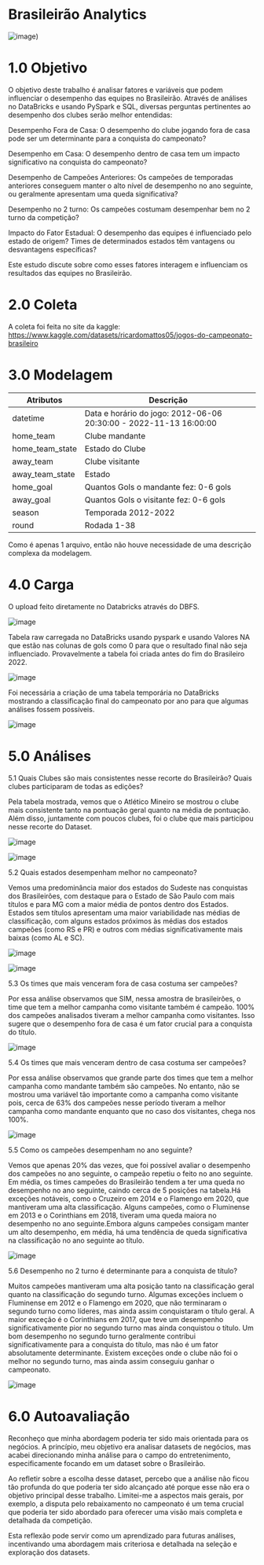 # Brasileirão Analytics
![image](https://a4.espncdn.com/combiner/i?img=%2Fi%2Fleaguelogos%2Fsoccer%2F500%2F85.png))

# 1.0 Objetivo
O objetivo deste trabalho é analisar fatores e variáveis que podem influenciar o desempenho das equipes no Brasileirão. Através de análises no DataBricks e usando PySpark e SQL, diversas perguntas pertinentes ao desempenho dos clubes serão melhor entendidas:

Desempenho Fora de Casa: O desempenho do clube jogando fora de casa pode ser um determinante para a conquista do campeonato?

Desempenho em Casa: O desempenho dentro de casa tem um impacto significativo na conquista do campeonato?

Desempenho de Campeões Anteriores: Os campeões de temporadas anteriores conseguem manter o alto nível de desempenho no ano seguinte, ou geralmente apresentam uma queda significativa?

Desempenho no 2 turno: Os campeões costumam desempenhar bem no 2 turno da competição?

Impacto do Fator Estadual: O desempenho das equipes é influenciado pelo estado de origem? Times de determinados estados têm vantagens ou desvantagens específicas?

Este estudo discute sobre como esses fatores interagem e influenciam os resultados das equipes no Brasileirão.


# 2.0 Coleta

A coleta foi feita no site da kaggle: https://www.kaggle.com/datasets/ricardomattos05/jogos-do-campeonato-brasileiro


# 3.0 Modelagem
|Atributos | Descrição |
|----------|-----------|
|datetime | Data e horário do jogo: 2012-06-06 20:30:00 - 2022-11-13 16:00:00 |
|home_team|	Clube mandante |
|home_team_state | Estado do Clube |
|away_team | Clube visitante |
|away_team_state | Estado |
|home_goal | Quantos Gols o mandante fez: 0-6 gols |
|away_goal|	Quantos Gols o visitante fez: 0-6 gols |
|season | Temporada 2012-2022 |
|round| Rodada 1-38 |

Como é apenas 1 arquivo, então não houve necessidade de uma descrição complexa da modelagem.

# 4.0 Carga
O upload feito diretamente no Databricks através do DBFS.

![image](253181e3-70f7-469a-8e87-2f8334d9106d.jfif)

Tabela raw carregada no DataBricks usando pyspark e usando Valores NA que estão nas colunas de gols como 0 para que o resultado final não seja influenciado.
Provavelmente a tabela foi criada antes do fim do Brasileiro 2022.

![image](carga.PNG)

Foi necessária a criação de uma tabela temporária no DataBricks mostrando a classificação final do campeonato por ano para que algumas análises fossem possíveis.

![image](tabelacla.PNG)

# 5.0 Análises

 5.1 Quais Clubes são mais consistentes nesse recorte do Brasileirão? Quais clubes participaram de todas as edições?

Pela tabela mostrada, vemos que o Atlético Mineiro se mostrou o clube mais consistente tanto na pontuação geral quanto na média de pontuação. 
Além disso, juntamente com poucos clubes, foi o clube que mais participou nesse recorte do Dataset.

![image](Gráficos1.PNG)

![image](tabelasclubes.PNG)


5.2 Quais estados desempenham melhor no campeonato?

Vemos uma predominância maior dos estados do Sudeste nas conquistas dos Brasileirões, com destaque para o Estado de São Paulo com mais títulos e para MG com a maior média de pontos dentro dos Estados. 
Estados sem títulos apresentam uma maior variabilidade nas médias de classificação, com alguns estados próximos às médias dos estados campeões (como RS e PR) e outros com médias significativamente mais baixas (como AL e SC).


![image](Gráficoestadual.PNG)

![image](tabelastitulos.PNG)


5.3 Os times que mais venceram fora de casa costuma ser campeões?

Por essa análise observamos que SIM, nessa amostra de brasileirões, o time que tem a melhor campanha como visitante também é campeão. 100% dos campeões analisados tiveram a melhor campanha como visitantes. 
Isso sugere que o desempenho fora de casa é um fator crucial para a conquista do título.


![image](classvisitante.PNG)


5.4 Os times que mais venceram dentro de casa costuma ser campeões?

Por essa análise observamos que grande parte dos times que tem a melhor campanha como mandante também são campeões. 
No entanto, não se mostrou uma variável tão importante como a campanha como visitante pois, cerca de 63% dos campeões nesse período tiveram a melhor campanha como mandante enquanto que no caso dos visitantes, chega nos 100%.


![image](class_mandante.PNG)


5.5 Como os campeões desempenham no ano seguinte?


Vemos que apenas 20% das vezes, que foi possível avaliar o desempenho dos campeões no ano seguinte,  o campeão repetiu o feito no ano seguinte. 
Em média, os times campeões do Brasileirão tendem a ter uma queda no desempenho no ano seguinte, caindo cerca de 5 posições na tabela.Há exceções notáveis, como o Cruzeiro em 2014 e o Flamengo em 2020, que mantiveram uma alta classificação. 
Alguns campeões, como o Fluminense em 2013 e o Corinthians em 2018, tiveram uma queda maiora no desempenho no ano seguinte.Embora alguns campeões consigam manter um alto desempenho, em média, há uma tendência de queda significativa na classificação no ano seguinte ao título.


![image](class_anoaseguinte.PNG)


5.6 Desempenho no 2 turno é determinante para a conquista de título?

Muitos campeões mantiveram uma alta posição tanto na classificação geral quanto na classificação do segundo turno. Algumas exceções incluem o Fluminense em 2012 e o Flamengo em 2020, que não terminaram o segundo turno como líderes, mas ainda assim conquistaram o título geral. 
A maior exceção é o Corinthians em 2017, que teve um desempenho significativamente pior no segundo turno mas ainda conquistou o título. Um bom desempenho no segundo turno geralmente contribui significativamente para a conquista do título, mas não é um fator absolutamente determinante. 
Existem exceções onde o clube não foi o melhor no segundo turno, mas ainda assim conseguiu ganhar o campeonato. 


![image](class_2turno.PNG)


# 6.0 Autoavaliação


Reconheço que minha abordagem poderia ter sido mais orientada para os negócios. A princípio, meu objetivo era analisar datasets de negócios, mas acabei direcionando minha análise para o campo do entretenimento, especificamente focando em um dataset sobre o Brasileirão.

Ao refletir sobre a escolha desse dataset, percebo que a análise não ficou tão profunda do que poderia ter sido alcançado até porque esse não era o objetivo principal desse trabalho. Limitei-me a aspectos mais gerais, por exemplo, a disputa pelo rebaixamento no campeonato é um tema crucial que poderia ter sido abordado para oferecer uma visão mais completa e detalhada da competição.

Esta reflexão pode servir como um aprendizado para futuras análises, incentivando uma abordagem mais criteriosa e detalhada na seleção e exploração dos datasets.
